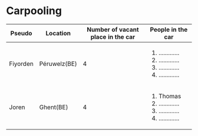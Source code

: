 # Carpooling #

Pseudo       | Location      | Number of vacant place in the car | People in the car
------------ | ------------- | --------------------------------- | -----------------
Fiyorden     | Péruwelz(BE)  | 4                                 | <ol><li>.............</li><li>.............</li><li>.............</li><li>.............</li></ol>
Joren        | Ghent(BE)     | 4                                 | <ol><li>Thomas</li><li>.............</li><li>.............</li><li>.............</li></ol>
